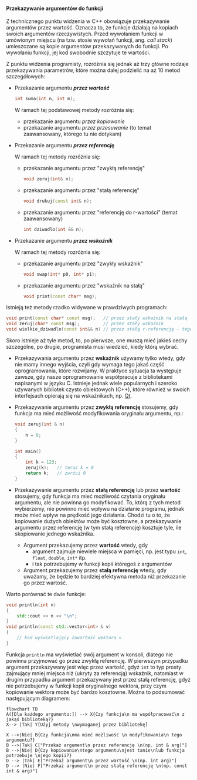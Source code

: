 #### Przekazywanie argumentów do funkcji

Z technicznego punktu widzenia w C++ obowiązuje przekazywanie argumentów przez wartość. Oznacza to, że funkcje działają na kopiach swoich argumentów rzeczywistych. Przed wywołaniem funkcji w umówionym miejscu (na tzw. stosie wywołań funkcji, ang. *call stack*) umieszczane są kopie argumentów przekazywanych do funkcji. Po wywołaniu funkcji, jej kod swobodnie szczytuje te wartości. 

Z punktu widzenia programisty, rozróżnia się jednak aż trzy główne rodzaje przekazywania parametrów, które można dalej podzielić na aż 10 metod szczegółowych:

- Przekazanie argumentu ***przez wartość***

  ```c++
  int suma(int n, int m);
  ```

  W ramach tej podstawowej metody rozróżnia się: 

  - przekazanie argumentu *przez kopiowanie*
  - przekazanie argumentu *przez przesuwanie* (to temat zaawansowany, którego tu nie dotykam)

- Przekazanie argumentu ***przez referencję***

  W ramach tej metody rozróżnia się:

  - przekazanie argumentu przez "zwykłą referencję"

    ```c++
    void zeruj(int& n);
    ```

  - przekazanie argumentu przez "stałą referencję"

    ```c++
    void drukuj(const int& n);
    ```

  - przekazanie argumentu przez "referencję do r-wartości" (temat zaawansowany)

    ```c++
    int dziwadlo(int && n);
    ```

- Przekazanie argumentu ***przez wskaźnik***

  W ramach tej metody rozróżnia się:

  - przekazanie argumentu przez "zwykły wskaźnik"

    ```c++
    void swap(int* p0, int* p1);
    ```

  - przekazanie argumentu przez "wskaźnik na stałą"

    ```c++
    void print(const char* msg);
    ```

Istnieją też metody rzadko widywane w prawdziwych programach:

```c++
void print(const char* const msg);   // przez stały wskaźnik na stałą
void zeruj(char* const msg);         // przez stały wskaźnik
void wielkie_dziwadlo(const int&& n) // przez stałą r-referencję - tego się nie używa
```

 Skoro istnieje aż tyle metod, to, po pierwsze, one muszą mieć jakieś cechy szczególne, po drugie, programista musi wiedzieć, kiedy którą wybrać. 

- Przekazywania argumentu przez **wskaźnik** używamy tylko wtedy, gdy nie mamy innego wyjścia, czyli gdy wymaga tego jakaś część oprogramowania, które rozwijamy. W praktyce sytuacja ta występuje zawsze, gdy nasze oprogramowanie współpracuje z bibliotekami napisanymi w języku C. Istnieje jednak wiele popularnych i szeroko używanych bibliotek czysto obiektowych (C++), które również w swoich interfejsach opierają się na wskaźnikach, np. [Qt](https://contribute.qt-project.org/).

- Przekazywanie argumentu przez **zwykłą referencję** stosujemy, gdy funkcja ma mieć możliwość modyfikowania oryginału argumentu, np.:

  ```c++
  void zeruj(int & n)
  {
      n = 0;
  }
  
  int main()
  {
      int k = 123;
      zeruj(k);   // teraz k = 0
      return k;   // zwróci 0
  }
  ```

- Przekazywanie argumentu przez **stałą referencję** lub przez **wartość** stosujemy, gdy funkcja ma mieć możliwość czytania oryginału argumentu, ale nie powinna go modyfikować. To, którą z tych metod wybierzemy, nie powinno mieć wpływu na działanie programu, jednak może mieć wpływ na prędkość jego działania. Chodzi tu o to, że kopiowanie dużych obiektów może być kosztowne, a przekazywanie argumentu przez referencję (w tym stałą referencję) kosztuje tyle, ile skopiowanie jednego wskaźnika.     

  - Argument przekazujemy przez **wartość** wtedy, gdy 
    - argument zajmuje niewiele miejsca w pamięci, np. jest typu `int`, `float`, `double`, `int*` itp.
    - i tak potrzebujemy w funkcji kopii któregoś z argumentów
  - Argument przekazujemy przez **stałą referencję** wtedy, gdy uważamy, że będzie to bardziej efektywna metoda niż przekazanie go przez wartość. 


Warto porównać te dwie funkcje:

```c++
void println(int n)
{
    std::cout << n << "\n";
}
void println(const std::vector<int> & v)
{
    // kod wyświetlający zawartość wektora v
}
```

Funkcja `println` ma wyświetlać swój argument w konsoli, dlatego nie powinna przyjmować go przez zwykłą referencję. W pierwszym przypadku argument przekazywany jest więc przez wartość, gdyż `int` to typ prosty zajmujący mniej miejsca niż (ukryty za referencją) wskaźnik, natomiast w drugim przypadku argument przekazywany jest przez stałą referencję, gdyż nie potrzebujemy w funkcji kopii oryginalnego wektora, przy czym kopiowanie wektora może być bardzo kosztowne. Można to podsumować następującym diagramem:

```mermaid
flowchart TD
A([Dla każdego argumentu:]) --> X{Czy funkcja\n ma współpracować\n z jakąś biblioteką?}
X--> |Tak| Y[Użyj metody \nwymaganej przez bibliotekę]

X -->|Nie| B{Czy funkcja\nma mieć możliwość \n modyfikowania\n tego argumentu?}
B -->|Tak| C["Przekaż argument\n przez referencję \n(np. int & arg)"]
B -->|Nie| D{Czy kopiowanie\ntego argumentu\njest tanie\nlub funkcja potrzebuje \njego kopii?}
D --> |Tak| E["Przekaż argument\n przez wartość \n(np. int arg)"]
D --> |Nie| F["Przekaż argument\n przez stałą referencję \n(np. const int & arg)"]
```

### 